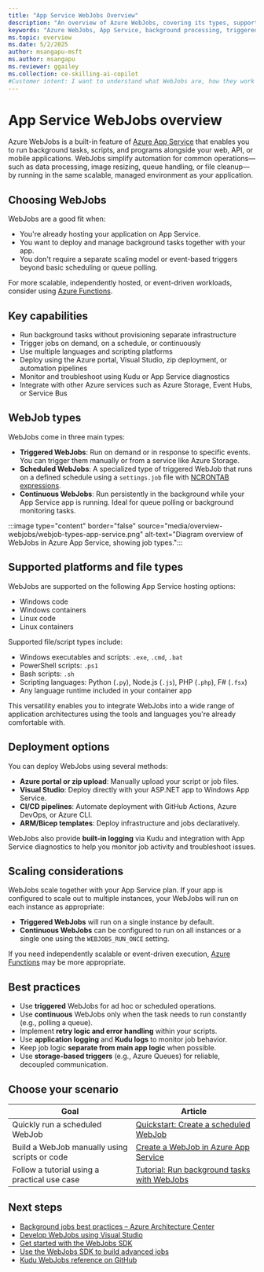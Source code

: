 ```yaml
---
title: "App Service WebJobs Overview"
description: "An overview of Azure WebJobs, covering its types, supported platforms, file types, scheduling with NCRONTAB expressions, deployment options, and benefits for background processing within Azure App Service."
keywords: "Azure WebJobs, App Service, background processing, triggered jobs, continuous jobs, NCRONTAB, deployment, Azure, technical overview"
ms.topic: overview
ms.date: 5/2/2025
author: msangapu-msft
ms.author: msangapu
ms.reviewer: ggailey
ms.collection: ce-skilling-ai-copilot
#Customer intent: I want to understand what WebJobs are, how they work with Azure App Service, and whether they’re the right solution for running background tasks in my app. I'm looking for guidance on supported platforms, types of jobs, deployment options, and how to get started or go deeper based on my use case.
---
```


# App Service WebJobs overview

Azure WebJobs is a built-in feature of [Azure App Service](overview.md) that enables you to run background tasks, scripts, and programs alongside your web, API, or mobile applications. WebJobs simplify automation for common operations—such as data processing, image resizing, queue handling, or file cleanup—by running in the same scalable, managed environment as your application.

## Choosing WebJobs

WebJobs are a good fit when:
- You're already hosting your application on App Service.
- You want to deploy and manage background tasks together with your app.
- You don't require a separate scaling model or event-based triggers beyond basic scheduling or queue polling.

For more scalable, independently hosted, or event-driven workloads, consider using [Azure Functions](../azure-functions/functions-overview.md).

## Key capabilities

- Run background tasks without provisioning separate infrastructure
- Trigger jobs on demand, on a schedule, or continuously
- Use multiple languages and scripting platforms
- Deploy using the Azure portal, Visual Studio, zip deployment, or automation pipelines
- Monitor and troubleshoot using Kudu or App Service diagnostics
- Integrate with other Azure services such as Azure Storage, Event Hubs, or Service Bus

## WebJob types

WebJobs come in three main types:

- **Triggered WebJobs**: Run on demand or in response to specific events. You can trigger them manually or from a service like Azure Storage.
- **Scheduled WebJobs**: A specialized type of triggered WebJob that runs on a defined schedule using a `settings.job` file with [NCRONTAB expressions](webjobs-create.md#ncrontab-expressions).
- **Continuous WebJobs**: Run persistently in the background while your App Service app is running. Ideal for queue polling or background monitoring tasks.


:::image type="content" border="false" source="media/overview-webjobs/webjob-types-app-service.png" alt-text="Diagram overview of WebJobs in Azure App Service, showing job types.":::

## Supported platforms and file types

WebJobs are supported on the following App Service hosting options:

- Windows code
- Windows containers
- Linux code
- Linux containers

Supported file/script types include:

- Windows executables and scripts: `.exe`, `.cmd`, `.bat`
- PowerShell scripts: `.ps1`
- Bash scripts: `.sh`
- Scripting languages: Python (`.py`), Node.js (`.js`), PHP (`.php`), F# (`.fsx`)
- Any language runtime included in your container app

This versatility enables you to integrate WebJobs into a wide range of application architectures using the tools and languages you're already comfortable with.

## Deployment options

You can deploy WebJobs using several methods:

- **Azure portal or zip upload**: Manually upload your script or job files.
- **Visual Studio**: Deploy directly with your ASP.NET app to Windows App Service.
- **CI/CD pipelines**: Automate deployment with GitHub Actions, Azure DevOps, or Azure CLI.
- **ARM/Bicep templates**: Deploy infrastructure and jobs declaratively.

WebJobs also provide **built-in logging** via Kudu and integration with App Service diagnostics to help you monitor job activity and troubleshoot issues.

## Scaling considerations

WebJobs scale together with your App Service plan. If your app is configured to scale out to multiple instances, your WebJobs will run on each instance as appropriate:
- **Triggered WebJobs** will run on a single instance by default.
- **Continuous WebJobs** can be configured to run on all instances or a single one using the `WEBJOBS_RUN_ONCE` setting.

If you need independently scalable or event-driven execution, [Azure Functions](../azure-functions/functions-overview.md) may be more appropriate.

## Best practices

- Use **triggered** WebJobs for ad hoc or scheduled operations.
- Use **continuous** WebJobs only when the task needs to run constantly (e.g., polling a queue).
- Implement **retry logic and error handling** within your scripts.
- Use **application logging** and **Kudu logs** to monitor job behavior.
- Keep job logic **separate from main app logic** when possible.
- Use **storage-based triggers** (e.g., Azure Queues) for reliable, decoupled communication.


## Choose your scenario

| Goal | Article |
|------|---------|
| Quickly run a scheduled WebJob | [Quickstart: Create a scheduled WebJob](quickstart-webjobs.md) |
| Build a WebJob manually using scripts or code | [Create a WebJob in Azure App Service](webjobs-create.md) |
| Follow a tutorial using a practical use case | [Tutorial: Run background tasks with WebJobs](tutorial-webjobs.md) |

## <a name="NextSteps"></a> Next steps

- [Background jobs best practices – Azure Architecture Center](/azure/architecture/best-practices/background-jobs)
- [Develop WebJobs using Visual Studio](webjobs-dotnet-deploy-vs.md)
- [Get started with the WebJobs SDK](webjobs-sdk-get-started.md)
- [Use the WebJobs SDK to build advanced jobs](webjobs-sdk-how-to.md)
- [Kudu WebJobs reference on GitHub](https://github.com/projectkudu/kudu/wiki/WebJobs)